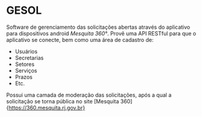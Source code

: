 # GESOL

Software de gerenciamento das solicitações abertas através do aplicativo para dispositivos android _Mesquita 360°_.
Provê uma API RESTful para que o aplicativo se conecte, bem como uma área de cadastro de:

- Usuários
- Secretarias
- Setores
- Serviços
- Prazos
- Etc.

Possui uma camada de moderação das solicitações, após a qual a solicitação se torna pública no site [Mesquita 360]{https://360.mesquita.rj.gov.br}
